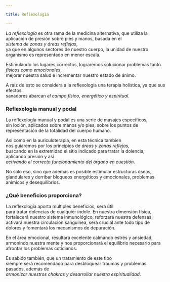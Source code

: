 ```yaml
---

title: Reflexología

---
```



*La reflexología* es otra rama de la medicina alternativa, que utiliza la aplicación 
de presión sobre pies y manos, basada en el \
*sistema de zonas y áreas reflejas*, \
ya que en algunos sectores de nuestro cuerpo, la unidad de nuestro organismo
es representado en menor escala. 

Estimulando los lugares correctos, 
lograremos solucionar problemas tanto \
*físicos como emocionales*, \
mejorar nuestra salud e incrementar nuestro estado de ánimo.

A raíz de esto se considera a la reflexología una terapia holística, ya que sus efectos \
 sanadores abarcan *el campo físico, energético y espiritual*.

### Reflexología manual y podal

La reflexología manual y podal es una serie de masajes específicos, \
sin loción, aplicados sobre manos y/o pies, sobre los puntos
de representación de la totalidad del cuerpo humano. 

Así como en la auriculoterapia, en esta técnica tambien \
nos guiaremos por los principios de *áreas y zonas reflejas*, \
buscando en la extremidad el sitio indicado para tratar la dolencia, \
aplicando presión y así \
*activando el correcto funcionamiento del órgano en cuestión*.

No solo eso, sino que además es posible estimular estructuras óseas, \
glandulares y derribar bloqueos energéticos y emocionales,
problemas anímicos y desequilibrios.

### ¿Qué beneficios proporciona?

La reflexología aporta múltiples beneficios, será útil \
para tratar dolencias de cualquier índole. En nuestra dimensión física, 
fortalecerá nuestro sistema inmunológico, reforzará nuestra defensas, \
activará nuestra circulación sanguínea, será crucial 
ante todo tipo de dolores y fomentará los mecanismos de depuración. 

En el área emocional, resultará excelente calmando estrés y ansiedad, \
armonindo nuestra mente y nos proporcionará el equilibrio necesario 
para afrontar los problemas cotidianos. 

Es sabido también, que un tratamiento de este tipo \
siempre será recomendado para desbloquear traumas 
y problemas pasados, además de \
*armonizar nuestros chakras y desarrollar nuestra espiritualidad*.
